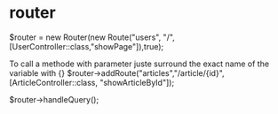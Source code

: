 # router

$router = new Router(new Route("users", "/",[UserController::class,"showPage"]),true);

To call a methode with parameter juste surround the exact name of the variable with {}
$router->addRoute("articles","/article/{id}",[ArticleController::class, "showArticleById"]);

$router->handleQuery();